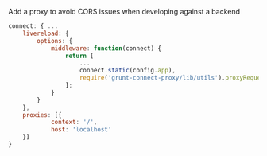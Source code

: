Add a proxy to avoid CORS issues when developing against a backend 

```javascript
connect: { ...
    livereload: {
        options: {
            middleware: function(connect) {
                return [
                    ...
                    connect.static(config.app),
                    require('grunt-connect-proxy/lib/utils').proxyRequest,
                ];
            }
        }
    },
    proxies: [{
            context: '/',
            host: 'localhost'
    }]
}
```
